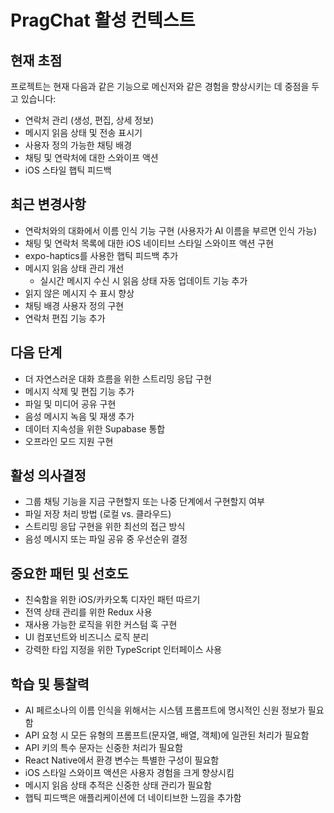 # PragChat 활성 컨텍스트

## 현재 초점
프로젝트는 현재 다음과 같은 기능으로 메신저와 같은 경험을 향상시키는 데 중점을 두고 있습니다:
- 연락처 관리 (생성, 편집, 상세 정보)
- 메시지 읽음 상태 및 전송 표시기
- 사용자 정의 가능한 채팅 배경
- 채팅 및 연락처에 대한 스와이프 액션
- iOS 스타일 햅틱 피드백

## 최근 변경사항
- 연락처와의 대화에서 이름 인식 기능 구현 (사용자가 AI 이름을 부르면 인식 가능)
- 채팅 및 연락처 목록에 대한 iOS 네이티브 스타일 스와이프 액션 구현
- expo-haptics를 사용한 햅틱 피드백 추가
- 메시지 읽음 상태 관리 개선
  - 실시간 메시지 수신 시 읽음 상태 자동 업데이트 기능 추가
- 읽지 않은 메시지 수 표시 향상
- 채팅 배경 사용자 정의 구현
- 연락처 편집 기능 추가

## 다음 단계
- 더 자연스러운 대화 흐름을 위한 스트리밍 응답 구현
- 메시지 삭제 및 편집 기능 추가
- 파일 및 미디어 공유 구현
- 음성 메시지 녹음 및 재생 추가
- 데이터 지속성을 위한 Supabase 통합
- 오프라인 모드 지원 구현

## 활성 의사결정
- 그룹 채팅 기능을 지금 구현할지 또는 나중 단계에서 구현할지 여부
- 파일 저장 처리 방법 (로컬 vs. 클라우드)
- 스트리밍 응답 구현을 위한 최선의 접근 방식
- 음성 메시지 또는 파일 공유 중 우선순위 결정

## 중요한 패턴 및 선호도
- 친숙함을 위한 iOS/카카오톡 디자인 패턴 따르기
- 전역 상태 관리를 위한 Redux 사용
- 재사용 가능한 로직을 위한 커스텀 훅 구현
- UI 컴포넌트와 비즈니스 로직 분리
- 강력한 타입 지정을 위한 TypeScript 인터페이스 사용

## 학습 및 통찰력
- AI 페르소나의 이름 인식을 위해서는 시스템 프롬프트에 명시적인 신원 정보가 필요함
- API 요청 시 모든 유형의 프롬프트(문자열, 배열, 객체)에 일관된 처리가 필요함
- API 키의 특수 문자는 신중한 처리가 필요함
- React Native에서 환경 변수는 특별한 구성이 필요함
- iOS 스타일 스와이프 액션은 사용자 경험을 크게 향상시킴
- 메시지 읽음 상태 추적은 신중한 상태 관리가 필요함
- 햅틱 피드백은 애플리케이션에 더 네이티브한 느낌을 추가함